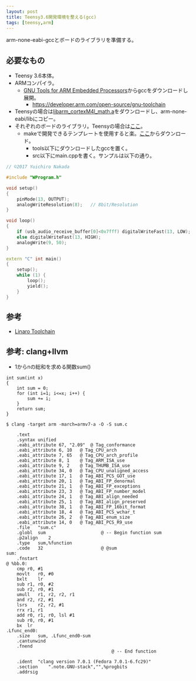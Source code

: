 ```yaml
---
layout: post
title: Teensy3.6開発環境を整える(gcc)
tags: [teensy,arm]
---
```


arm-none-eabi-gccとボードのライブラリを準備する。

## 必要なもの

- Teensy 3.6本体。
- ARMコンパイラ。
  - [GNU Tools for ARM Embedded Processors](https://developer.arm.com/open-source/gnu-toolchain/gnu-rm/downloads)からgccをダウンロードし展開。
    - https://developer.arm.com/open-source/gnu-toolchain
- Teensyの場合は[libarm_cortexM4l_math.a](https://github.com/ARM-software/CMSIS_5/tree/develop/CMSIS/Lib/GCC)をダウンロードし、arm-none-eabi/libにコピー。
- それぞれのボードのライブラリ。Teensyの場合は[ここ](https://github.com/PaulStoffregen/cores/tree/master/teensy3)。
  - makeで開発できるテンプレートを使用すると楽。[ここ](https://github.com/yui0/arduino-sdk)からダウンロード。
    - tools以下にダウンロードしたgccを置く。
    - src以下にmain.cppを書く。サンプルは以下の通り。

```main.cpp
// ©2017 Yuichiro Nakada

#include "WProgram.h"

void setup()
{
	pinMode(13, OUTPUT);
	analogWriteResolution(8);	// 8bit/Resolution
}

void loop()
{
	if (usb_audio_receive_buffer[0]<0x7fff) digitalWriteFast(13, LOW);
	else digitalWriteFast(13, HIGH);
	analogWrite(9, 50);
}

extern "C" int main()
{
	setup();
	while (1) {
		loop();
		yield();
	}
}
```

## 参考

- [Linaro Toolchain](https://www.linaro.org/downloads/)

## 参考: clang+llvm

* 1からnの総和を求める関数sum()

```
int sum(int x)
{
	int sum = 0;
	for (int i=1; i<=x; i++) {
		sum += i;
	}
	return sum;
}
```

```
$ clang -target arm -march=armv7-a -O -S sum.c
```

```
	.text
	.syntax unified
	.eabi_attribute	67, "2.09"	@ Tag_conformance
	.eabi_attribute	6, 10	@ Tag_CPU_arch
	.eabi_attribute	7, 65	@ Tag_CPU_arch_profile
	.eabi_attribute	8, 1	@ Tag_ARM_ISA_use
	.eabi_attribute	9, 2	@ Tag_THUMB_ISA_use
	.eabi_attribute	34, 0	@ Tag_CPU_unaligned_access
	.eabi_attribute	17, 1	@ Tag_ABI_PCS_GOT_use
	.eabi_attribute	20, 1	@ Tag_ABI_FP_denormal
	.eabi_attribute	21, 1	@ Tag_ABI_FP_exceptions
	.eabi_attribute	23, 3	@ Tag_ABI_FP_number_model
	.eabi_attribute	24, 1	@ Tag_ABI_align_needed
	.eabi_attribute	25, 1	@ Tag_ABI_align_preserved
	.eabi_attribute	38, 1	@ Tag_ABI_FP_16bit_format
	.eabi_attribute	18, 4	@ Tag_ABI_PCS_wchar_t
	.eabi_attribute	26, 2	@ Tag_ABI_enum_size
	.eabi_attribute	14, 0	@ Tag_ABI_PCS_R9_use
	.file	"sum.c"
	.globl	sum                     @ -- Begin function sum
	.p2align	2
	.type	sum,%function
	.code	32                      @ @sum
sum:
	.fnstart
@ %bb.0:
	cmp	r0, #1
	movlt	r0, #0
	bxlt	lr
	sub	r1, r0, #2
	sub	r2, r0, #1
	umull	r1, r2, r2, r1
	and	r2, r2, #1
	lsrs	r2, r2, #1
	rrx	r1, r1
	add	r0, r1, r0, lsl #1
	sub	r0, r0, #1
	bx	lr
.Lfunc_end0:
	.size	sum, .Lfunc_end0-sum
	.cantunwind
	.fnend
                                        @ -- End function

	.ident	"clang version 7.0.1 (Fedora 7.0.1-6.fc29)"
	.section	".note.GNU-stack","",%progbits
	.addrsig
```
